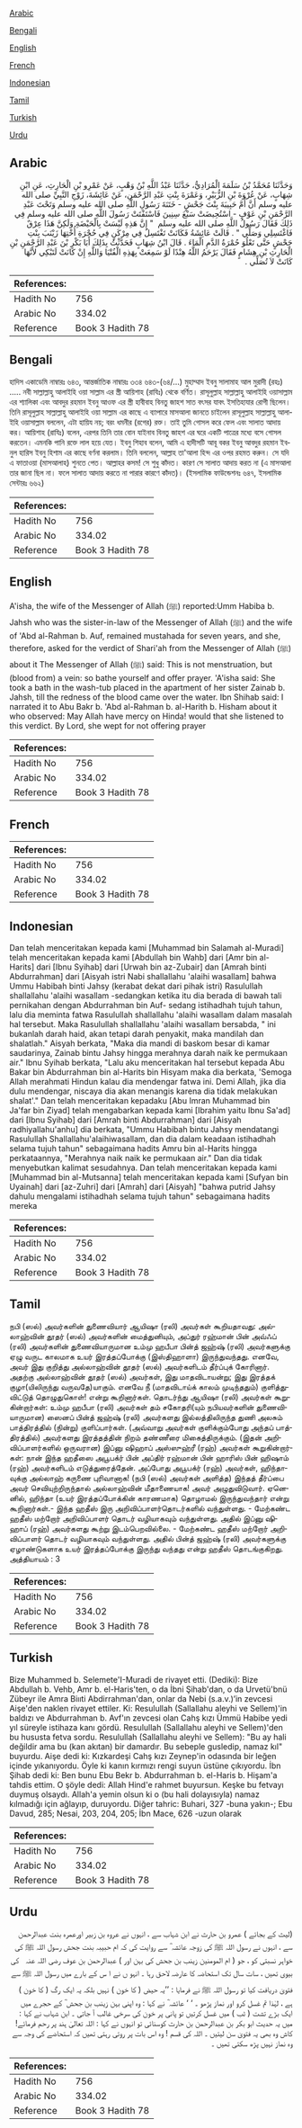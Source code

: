 [Arabic](#arabic)

[Bengali](#bengali)

[English](#english)

[French](#french)

[Indonesian](#indonesian)

[Tamil](#tamil)

[Turkish](#turkish)

[Urdu](#urdu)

## Arabic


<div dir="rtl" lang="ar" style={{fontSize:'larger',backgroundColor:'#f8f9fa',padding:20}}>
وَحَدَّثَنَا مُحَمَّدُ بْنُ سَلَمَةَ الْمُرَادِيُّ، حَدَّثَنَا عَبْدُ اللَّهِ بْنُ وَهْبٍ، عَنْ عَمْرِو بْنِ الْحَارِثِ، عَنِ ابْنِ شِهَابٍ، عَنْ عُرْوَةَ بْنِ الزُّبَيْرِ، وَعَمْرَةَ بِنْتِ عَبْدِ الرَّحْمَنِ، عَنْ عَائِشَةَ، زَوْجِ النَّبِيِّ صلى الله عليه وسلم أَنَّ أُمَّ حَبِيبَةَ بِنْتَ جَحْشٍ - خَتَنَةَ رَسُولِ اللَّهِ صلى الله عليه وسلم وَتَحْتَ عَبْدِ الرَّحْمَنِ بْنِ عَوْفٍ - اسْتُحِيضَتْ سَبْعَ سِنِينَ فَاسْتَفْتَتْ رَسُولَ اللَّهِ صلى الله عليه وسلم فِي ذَلِكَ فَقَالَ رَسُولُ اللَّهِ صلى الله عليه وسلم ‏ "‏ إِنَّ هَذِهِ لَيْسَتْ بِالْحَيْضَةِ وَلَكِنَّ هَذَا عِرْقٌ فَاغْتَسِلِي وَصَلِّي ‏"‏ ‏.‏ قَالَتْ عَائِشَةُ فَكَانَتْ تَغْتَسِلُ فِي مِرْكَنٍ فِي حُجْرَةِ أُخْتِهَا زَيْنَبَ بِنْتِ جَحْشٍ حَتَّى تَعْلُوَ حُمْرَةُ الدَّمِ الْمَاءَ ‏.‏ قَالَ ابْنُ شِهَابٍ فَحَدَّثْتُ بِذَلِكَ أَبَا بَكْرِ بْنَ عَبْدِ الرَّحْمَنِ بْنِ الْحَارِثِ بْنِ هِشَامٍ فَقَالَ يَرْحَمُ اللَّهُ هِنْدًا لَوْ سَمِعَتْ بِهَذِهِ الْفُتْيَا وَاللَّهِ إِنْ كَانَتْ لَتَبْكِي لأَنَّهَا كَانَتْ لاَ تُصَلِّي ‏.‏
</div>
<div style={{backgroundColor:'#f8f9fa',padding:20, marginBottom: 10}}><table> <thead> <tr> <th>References:</th> <th></th> </tr> </thead> <tbody><tr><td>Hadith No</td><td>756</td></tr><tr><td>Arabic No</td><td>334.02</td></tr><tr><td>Reference</td><td>Book 3 Hadith 78</td></tr></tbody></table></div>

## Bengali


<div dir="ltr" lang="bn" style={{fontSize:'larger',backgroundColor:'#f8f9fa',padding:20}}>
হাদিস একাডেমি নাম্বারঃ ৬৪৩, আন্তর্জাতিক নাম্বারঃ ৩৩৪ ৬৪৩-(৬৪/...) মুহাম্মাদ ইবনু সালামাহ আল মুরাদী (রহঃ) ..... নবী সাল্লাল্লাহু আলাইহি ওয়া সাল্লাম এর স্ত্রী আয়িশাহ (রাযিঃ) থেকে বর্ণিত। রাসূলুল্লাহ সাল্লাল্লাহু আলাইহি ওয়াসাল্লাম এর শ্যালিকা এবং আবদুর রহমান ইবনু আওফ এর স্ত্রী হাবীবাহ বিনতু জাহশ সাত বৎসর যাবৎ ইসতিহাযার রোগী ছিলেন। তিনি রাসূলুল্লাহ সাল্লাল্লাহু আলাইহি ওয়া সাল্লাম এর কাছে এ ব্যাপারে মাসআলা জানতে চাইলেন রাসূলুল্লাহ সাল্লাল্লাহু আলাইহি ওয়াসাল্লাম বললেন, এটা হায়িয নয়; বরং ধমনীর (রগের) রক্ত। তাই তুমি গোসল করে ফেল এবং সালাত আদায় কর। আয়িশাহ (রাযিঃ) বলেন, এরপর তিনি তার বোন যাইনাব বিনতু জাহশ এর ঘরে একটি পাত্রের মধ্যে বসে গোসল করতেন। এমনকি পানি রক্তে লাল হয়ে যেত। ইবনু শিহাব বলেন, আমি এ হাদীসটি আবূ বকর ইবনু আবদুর রহমান ইবনুল হারিস ইবনু হিশাম এর কাছে বর্ণনা করলাম। তিনি বললেন, আল্লাহ তা'আলা হিন্দ এর ওপর রহমত করুন। সে যদি এ ফাতাওয়া (মাসআলাহ) শুনতে পেত। আল্লাহর কসম! সে শুধু কাঁদত। কারণ সে সালাত আদায় করত না (এ মাসআলা তার জানা ছিল না। ফলে সালাত আদায় করতে না পারার কারণে কাঁদত)। (ইসলামিক ফাউন্ডেশনঃ ৬৪৭, ইসলামিক সেন্টারঃ ৬৬২)
</div>
<div style={{backgroundColor:'#f8f9fa',padding:20, marginBottom: 10}}><table> <thead> <tr> <th>References:</th> <th></th> </tr> </thead> <tbody><tr><td>Hadith No</td><td>756</td></tr><tr><td>Arabic No</td><td>334.02</td></tr><tr><td>Reference</td><td>Book 3 Hadith 78</td></tr></tbody></table></div>

## English


<div dir="ltr" lang="en" style={{fontSize:'larger',backgroundColor:'#f8f9fa',padding:20}}>
A'isha, the wife of the Messenger of Allah (ﷺ) reported:Umm Habiba b. Jahsh who was the sister-in-law of the Messenger of Allah (ﷺ) and the wife of 'Abd al-Rahman b. Auf, remained mustahada for seven years, and she, therefore, asked for the verdict of Shari'ah from the Messenger of Allah (ﷺ) about it The Messenger of Allah (ﷺ) said: This is not menstruation, but (blood from) a vein: so bathe yourself and offer prayer. 'A'isha said: She took a bath in the wash-tub placed in the apartment of her sister Zainab b. Jahsh, till the redness of the blood came over the water. Ibn Shihab said: I narrated it to Abu Bakr b. 'Abd al-Rahman b. al-Harith b. Hisham about it who observed: May Allah have mercy on Hinda! would that she listened to this verdict. By Lord, she wept for not offering prayer
</div>
<div style={{backgroundColor:'#f8f9fa',padding:20, marginBottom: 10}}><table> <thead> <tr> <th>References:</th> <th></th> </tr> </thead> <tbody><tr><td>Hadith No</td><td>756</td></tr><tr><td>Arabic No</td><td>334.02</td></tr><tr><td>Reference</td><td>Book 3 Hadith 78</td></tr></tbody></table></div>

## French


<div dir="ltr" lang="fr" style={{fontSize:'larger',backgroundColor:'#f8f9fa',padding:20}}>

</div>
<div style={{backgroundColor:'#f8f9fa',padding:20, marginBottom: 10}}><table> <thead> <tr> <th>References:</th> <th></th> </tr> </thead> <tbody><tr><td>Hadith No</td><td>756</td></tr><tr><td>Arabic No</td><td>334.02</td></tr><tr><td>Reference</td><td>Book 3 Hadith 78</td></tr></tbody></table></div>

## Indonesian


<div dir="ltr" lang="id" style={{fontSize:'larger',backgroundColor:'#f8f9fa',padding:20}}>
Dan telah menceritakan kepada kami [Muhammad bin Salamah al-Muradi] telah menceritakan kepada kami [Abdullah bin Wahb] dari [Amr bin al-Harits] dari [Ibnu Syihab] dari [Urwah bin az-Zubair] dan [Amrah binti Abdurrahman] dari [Aisyah istri Nabi shallallahu 'alaihi wasallam] bahwa Ummu Habibah binti Jahsy (kerabat dekat dari pihak istri) Rasulullah shallallahu 'alaihi wasallam -sedangkan ketika itu dia berada di bawah tali pernikahan dengan Abdurrahman bin Auf- sedang istihadhah tujuh tahun, lalu dia meminta fatwa Rasulullah shallallahu 'alaihi wasallam dalam masalah hal tersebut. Maka Rasulullah shallallahu 'alaihi wasallam bersabda, " ini bukanlah darah haid, akan tetapi darah penyakit, maka mandilah dan shalatlah." Aisyah berkata, "Maka dia mandi di baskom besar di kamar saudarinya, Zainab bintu Jahsy hingga merahnya darah naik ke permukaan air." Ibnu Syihab berkata, "Lalu aku menceritakan hal tersebut kepada Abu Bakar bin Abdurrahman bin al-Harits bin Hisyam maka dia berkata, 'Semoga Allah merahmati Hindun kalau dia mendengar fatwa ini. Demi Allah, jika dia dulu mendengar, niscaya dia akan menangis karena dia tidak melakukan shalat'." Dan telah menceritakan kepadaku [Abu Imran Muhammad bin Ja'far bin Ziyad] telah mengabarkan kepada kami [Ibrahim yaitu Ibnu Sa'ad] dari [Ibnu Syihab] dari [Amrah binti Abdurrahman] dari [Aisyah radhiyallahu'anhu] dia berkata, "Ummu Habibah bintu Jahsy mendatangi Rasulullah Shallallahu'alaihiwasallam, dan dia dalam keadaan istihadhah selama tujuh tahun" sebagaimana hadits Amru bin al-Harits hingga perkataannya, "Merahnya naik naik ke permukaan air." Dan dia tidak menyebutkan kalimat sesudahnya. Dan telah menceritakan kepada kami [Muhammad bin al-Mutsanna] telah menceritakan kepada kami [Sufyan bin Uyainah] dari [az-Zuhri] dari [Amrah] dari [Aisyah] "bahwa putrid Jahsy dahulu mengalami istihadhah selama tujuh tahun" sebagaimana hadits mereka
</div>
<div style={{backgroundColor:'#f8f9fa',padding:20, marginBottom: 10}}><table> <thead> <tr> <th>References:</th> <th></th> </tr> </thead> <tbody><tr><td>Hadith No</td><td>756</td></tr><tr><td>Arabic No</td><td>334.02</td></tr><tr><td>Reference</td><td>Book 3 Hadith 78</td></tr></tbody></table></div>

## Tamil


<div dir="ltr" lang="ta" style={{fontSize:'larger',backgroundColor:'#f8f9fa',padding:20}}>
நபி (ஸல்) அவர்களின் துணைவியார் ஆயிஷா (ரலி) அவர்கள் கூறியதாவது: அல்லாஹ்வின் தூதர் (ஸல்) அவர்களின் மைத்துனியும், அப்துர் ரஹ்மான் பின் அவ்ஃப் (ரலி) அவர்களின் துணைவியாருமான உம்மு ஹபீபா பின்த் ஜஹ்ஷ் (ரலி) அவர்களுக்கு ஏழு வருட காலமாக உயர் இரத்தப்போக்கு (இஸ்திஹாளா) இருந்துவந்தது. எனவே, அவர் இது குறித்து அல்லாஹ்வின் தூதர் (ஸல்) அவர்களிடம் தீர்ப்புக் கோரினார். அதற்கு அல்லாஹ்வின் தூதர் (ஸல்) அவர்கள், இது மாதவிடாயன்று; இது இரத்தக் குழா(யிலிருந்து வருவதே)யாகும். எனவே நீ (மாதவிடாய்க் காலம் முடிந்ததும்) குளித்துவிட்டுத் தொழுதுகொள்! என்று கூறினார்கள். தொடர்ந்து ஆயிஷா (ரலி) அவர்கள் கூறுகின்றார்கள்: உம்மு ஹபீபா (ரலி) அவர்கள் தம் சகோதரி(யும் நபியவர்களின் துணைவியாருமான) ஸைனப் பின்த் ஜஹ்ஷ் (ரலி) அவர்களது இல்லத்திலிருந்த துணி அலசும் பாத்திரத்தில் (நின்று) குளிப்பார்கள். (அவ்வாறு அவர்கள் குளிக்கும்போது அந்தப் பாத்திரத்தில்) அவர்களது இரத்தத்தின் நிறம் தண்ணீரை மிகைத்திருக்கும். (இதன் அறிவிப்பாளர்களில் ஒருவரான) இப்னு ஷிஹாப் அஸ்ஸுஹ்ரீ (ரஹ்) அவர்கள் கூறுகின்றார்கள்: நான் இந்த ஹதீஸை அபூபக்ர் பின் அப்திர் ரஹ்மான் பின் ஹாரிஸ் பின் ஹிஷாம் (ரஹ்) அவர்களிடம் எடுத்துரைத்தேன். அப்போது அபூபக்ர் (ரஹ்) அவர்கள், ஹிந்தாவுக்கு அல்லாஹ் கருணை புரிவானாக! (நபி (ஸல்) அவர்கள் அளித்த) இந்தத் தீர்ப்பை அவர் செவியுற்றிருந்தால் அல்லாஹ்வின் மீதாணையாக! அவர் அழுதுவிடுவார். ஏனெனில், ஹிந்தா (உயர் இரத்தப்போக்கின் காரணமாக) தொழாமல் இருந்துவந்தார் என்று கூறினார்கள்.- இந்த ஹதீஸ் இரு அறிவிப்பாளர்தொடர்களில் வந்துள்ளது. - மேற்கண்ட ஹதீஸ் மற்றோர் அறிவிப்பாளர் தொடர் வழியாகவும் வந்துள்ளது. அதில் இப்னு ஷிஹாப் (ரஹ்) அவர்களது கூற்று இடம்பெறவில்லை. - மேற்கண்ட ஹதீஸ் மற்றோர் அறிவிப்பாளர் தொடர் வழியாகவும் வந்துள்ளது. அதில் பின்த் ஜஹ்ஷ் (ரலி) அவர்களுக்கு ஏழாண்டுகளாக உயர் இரத்தப்போக்கு இருந்து வந்தது என்று ஹதீஸ் தொடங்குகிறது. அத்தியாயம் : 3
</div>
<div style={{backgroundColor:'#f8f9fa',padding:20, marginBottom: 10}}><table> <thead> <tr> <th>References:</th> <th></th> </tr> </thead> <tbody><tr><td>Hadith No</td><td>756</td></tr><tr><td>Arabic No</td><td>334.02</td></tr><tr><td>Reference</td><td>Book 3 Hadith 78</td></tr></tbody></table></div>

## Turkish


<div dir="ltr" lang="tr" style={{fontSize:'larger',backgroundColor:'#f8f9fa',padding:20}}>
Bize Muhammed b. Selemete'I-Muradi de rivayet etti. (Dediki): Bize Abdullah b. Vehb, Amr b. el-Haris'ten, o da İbni Şihab'dan, o da Urvetü'bnü Zübeyr ile Amra Biııti Abdirrahman'dan, onlar da Nebi (s.a.v.)’in zevcesi Aişe'den naklen rivayet ettiler. Ki: Resulullah (Sallallahu aleyhi ve Sellem)'in baldızı ve Abdurrahman b. Avf'ın zevcesi olan Cahş kızı Ümmü Habibe yedi yıl süreyle istihaza kanı gördü. Resulullah (Sallallahu aleyhi ve Sellem)'den bu hususta fetva sordu. Resulullah (Sallallahu aleyhi ve Sellem): "Bu ay hali değildir ama bu (kan akıtan) bir damardır. Bu sebeple gusledip, namaz kıl" buyurdu. Aişe dedi ki: Kızkardeşi Cahş kızı Zeynep'in odasında bir leğen içinde yıkanıyordu. Öyle ki kanın kırmızı rengi suyun üstüne çıkıyordu. İbn Şihab dedi ki: Ben bunu Ebu Bekr b. Abdurrahman b. el-Haris b. Hişam'a tahdis ettim. O şöyle dedi: Allah Hind'e rahmet buyursun. Keşke bu fetvayı duymuş olsaydı. Allah'a yemin olsun ki o (bu hali dolayısıyla) namaz kılmadığı için ağlayıp, duruyordu. Diğer tahric: Buhari, 327 -buna yakın-; Ebu Davud, 285; Nesai, 203, 204, 205; İbn Mace, 626 -uzun olarak
</div>
<div style={{backgroundColor:'#f8f9fa',padding:20, marginBottom: 10}}><table> <thead> <tr> <th>References:</th> <th></th> </tr> </thead> <tbody><tr><td>Hadith No</td><td>756</td></tr><tr><td>Arabic No</td><td>334.02</td></tr><tr><td>Reference</td><td>Book 3 Hadith 78</td></tr></tbody></table></div>

## Urdu


<div dir="rtl" lang="ur" style={{fontSize:'larger',backgroundColor:'#f8f9fa',padding:20}}>
(لیث کے بجائے ) عمرو بن حارث نے ابن شہاب سے ، انہوں نے عروہ بن زبیر اورعمرہ بنت عبدالرحمن سے ، انہوں نے رسول اللہ ﷺ کی زوجہ عائشہ ؓ سے روایت کی کہ ام حبیبہ بنت جحش رسول اللہ ﷺ کی خواہر نسبتی کو ، جو ( ام المومنین زینب بن جحش کی بہن اور ) عبدالرحمن بن عوف ‌رضی ‌اللہ ‌عنہ ‌ ‌ کی بیوی تھیں ، سات سال تک استحاضہ کا عارضہ لاحق رہا ۔ انہو ں نے ا س کے بارے میں رسول اللہ ﷺ سے فتویٰ دریافت کیا تو رسول اللہ ﷺ نے فرمایا : ’’یہ حیض ( کا خون ) نہیں بلکہ یہ ایک رگ ( کا خون ) ہے ، لہٰذا تم غسل کرو اور نماز پڑھو ۔ ‘ ‘ عائشہ ؓ نے کہا : وہ اپنی بہن زینب بن جحش ؓ کے حجرے میں ایک بڑے تشت ( ٹب ) میں غسل کرتیں تو پانی پر خون کی سرخی غالب آ جاتی ۔ ابن شہاب نے کہا : میں یہ حدیث ابو بکر بن عبدالرحمن بن حارث کوسنائی تو انہوں نے کہا : اللہ تعالیٰ ہند پر رحم فرمائے! کاش وہ بھی یہ فتویٰ سن لیتیں ۔ اللہ کی قسم ! وہ اس بات پر روتی رہتی تھیں کہ استحاضے کی وجہ سے وہ نماز نہیں پڑھ سکتی تھیں ۔
</div>
<div style={{backgroundColor:'#f8f9fa',padding:20, marginBottom: 10}}><table> <thead> <tr> <th>References:</th> <th></th> </tr> </thead> <tbody><tr><td>Hadith No</td><td>756</td></tr><tr><td>Arabic No</td><td>334.02</td></tr><tr><td>Reference</td><td>Book 3 Hadith 78</td></tr></tbody></table></div>